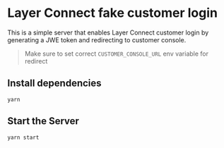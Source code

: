 # Layer Connect fake customer login

This is a simple server that enables Layer Connect customer login by generating a JWE token and redirecting to customer console.

> Make sure to set correct `CUSTOMER_CONSOLE_URL` env variable for redirect

## Install dependencies

    yarn

## Start the Server

    yarn start
